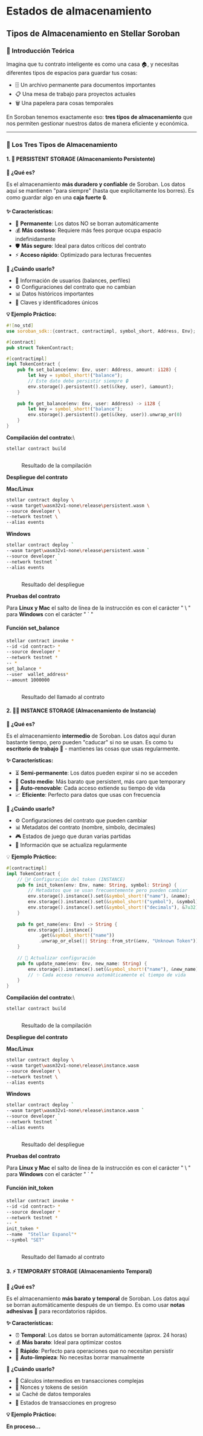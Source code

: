 # Estados de almacenamiento

## Tipos de Almacenamiento en Stellar Soroban

### 🌟 Introducción Teórica

Imagina que tu contrato inteligente es como una casa 🏠, y necesitas diferentes tipos de espacios para guardar tus cosas:

* 🗄️ Un archivo permanente para documentos importantes
* 📋 Una mesa de trabajo para proyectos actuales
* 🗑️ Una papelera para cosas temporales

En Soroban tenemos exactamente eso: **tres tipos de almacenamiento** que nos permiten gestionar nuestros datos de manera eficiente y económica.

***

### 🎯 Los Tres Tipos de Almacenamiento

#### 1. 💾 **PERSISTENT STORAGE** (Almacenamiento Persistente)

**🧠 ¿Qué es?**

Es el almacenamiento **más duradero y confiable** de Soroban. Los datos aquí se mantienen "para siempre" (hasta que explícitamente los borres). Es como guardar algo en una **caja fuerte** 🔒.

**✨ Características:**

* 🔄 **Permanente**: Los datos NO se borran automáticamente
* 💰 **Más costoso**: Requiere más fees porque ocupa espacio indefinidamente
* 🛡️ **Más seguro**: Ideal para datos críticos del contrato
* ⚡ **Acceso rápido**: Optimizado para lecturas frecuentes

**🎯 ¿Cuándo usarlo?**

* 👤 Información de usuarios (balances, perfiles)
* ⚙️ Configuraciones del contrato que no cambian
* 📊 Datos históricos importantes
* 🔑 Claves y identificadores únicos

**💡 Ejemplo Práctico:**

```rust
#![no_std]
use soroban_sdk::{contract, contractimpl, symbol_short, Address, Env};

#[contract]
pub struct TokenContract;

#[contractimpl]
impl TokenContract {
    pub fn set_balance(env: Env, user: Address, amount: i128) {
        let key = symbol_short!("balance");
        // Este dato debe persistir siempre 🔒
        env.storage().persistent().set(&(key, user), &amount);
    }
    
    pub fn get_balance(env: Env, user: Address) -> i128 {
        let key = symbol_short!("balance");
        env.storage().persistent().get(&(key, user)).unwrap_or(0)
    }
}
```



**Compilación del contrato:**\


```bash
stellar contract build
```

<figure><img src="../../.gitbook/assets/image (72).png" alt=""><figcaption><p>Resultado de la compilación</p></figcaption></figure>

**Despliegue del contrato**&#x20;

**Mac/Linux**

```bash
stellar contract deploy \
--wasm target\wasm32v1-none\release\persistent.wasm \
--source developer \
--network testnet \
--alias events
```

**Windows**

```bash
stellar contract deploy `
--wasm target\wasm32v1-none\release\persistent.wasm `
--source developer `
--network testnet `
--alias events
```

<figure><img src="../../.gitbook/assets/image (73).png" alt=""><figcaption><p>Resultado del despliegue</p></figcaption></figure>

**Pruebas del contrato**

Para **Linux y Mac** el salto de línea de la instrucción es con el carácter " \ " para **Windows** con el carácter " \` "

#### Función set\_balance

```bash
stellar contract invoke *
--id <id contract> *
--source developer *
--network testnet *
-- *
set_balance *
--user  wallet_address*
--amount 1000000
```

<figure><img src="../../.gitbook/assets/image (74).png" alt=""><figcaption><p>Resultado del  llamado al contrato</p></figcaption></figure>

#### 2. 🏃‍♂️ **INSTANCE STORAGE** (Almacenamiento de Instancia)

**🧠 ¿Qué es?**

Es el almacenamiento **intermedio** de Soroban. Los datos aquí duran bastante tiempo, pero pueden "caducar" si no se usan. Es como tu **escritorio de trabajo** 📝 - mantienes las cosas que usas regularmente.

**✨ Características:**

* ⏳ **Semi-permanente**: Los datos pueden expirar si no se acceden
* 💸 **Costo medio**: Más barato que persistent, más caro que temporary
* 🔄 **Auto-renovable**: Cada acceso extiende su tiempo de vida
* 📈 **Eficiente**: Perfecto para datos que usas con frecuencia

**🎯 ¿Cuándo usarlo?**

* ⚙️ Configuraciones del contrato que pueden cambiar
* 📊 Metadatos del contrato (nombre, símbolo, decimales)
* 🎮 Estados de juego que duran varias partidas
* 📝 Información que se actualiza regularmente

💡 **Ejemplo Práctico:**

```rust
#[contractimpl]
impl TokenContract {
    // 🏃‍♂️ Configuración del token (INSTANCE)
    pub fn init_token(env: Env, name: String, symbol: String) {
        // Metadatos que se usan frecuentemente pero pueden cambiar
        env.storage().instance().set(&symbol_short!("name"), &name);
        env.storage().instance().set(&symbol_short!("symbol"), &symbol);
        env.storage().instance().set(&symbol_short!("decimals"), &7u32);
    }
    
    pub fn get_name(env: Env) -> String {
        env.storage().instance()
            .get(&symbol_short!("name"))
            .unwrap_or_else(|| String::from_str(&env, "Unknown Token"))
    }
    
    // 🔄 Actualizar configuración
    pub fn update_name(env: Env, new_name: String) {
        env.storage().instance().set(&symbol_short!("name"), &new_name);
        // ✨ Cada acceso renueva automáticamente el tiempo de vida
    }
}
```

**Compilación del contrato:**\


```bash
stellar contract build
```

<figure><img src="../../.gitbook/assets/image.png" alt=""><figcaption><p>Resultado de la compilación</p></figcaption></figure>

**Despliegue del contrato**&#x20;

**Mac/Linux**

```bash
stellar contract deploy \
--wasm target\wasm32v1-none\release\instance.wasm
--source developer \
--network testnet \
--alias events
```

**Windows**

```bash
stellar contract deploy `
--wasm target\wasm32v1-none\release\instance.wasm `
--source developer `
--network testnet `
--alias events
```

<figure><img src="../../.gitbook/assets/image (1).png" alt=""><figcaption><p>Resultado del despliegue</p></figcaption></figure>

**Pruebas del contrato**

Para **Linux y Mac** el salto de línea de la instrucción es con el carácter " \ " para **Windows** con el carácter " \` "

#### Función init\_token

```bash
stellar contract invoke *
--id <id contract> *
--source developer *
--network testnet *
-- *
init_token *
--name  "Stellar Espanol"*
--symbol "SET"
```

<figure><img src="../../.gitbook/assets/image (75).png" alt=""><figcaption><p>Resultado del  llamado al contrato</p></figcaption></figure>

#### 3. ⚡ **TEMPORARY STORAGE** (Almacenamiento Temporal)

**🧠 ¿Qué es?**

Es el almacenamiento **más barato y temporal** de Soroban. Los datos aquí se borran automáticamente después de un tiempo. Es como usar **notas adhesivas** 📝 para recordatorios rápidos.

**✨ Características:**

* ⏰ **Temporal**: Los datos se borran automáticamente (aprox. 24 horas)
* 💰 **Más barato**: Ideal para optimizar costos
* 🚀 **Rápido**: Perfecto para operaciones que no necesitan persistir
* 🧹 **Auto-limpieza**: No necesitas borrar manualmente

**🎯 ¿Cuándo usarlo?**

* 🔢 Cálculos intermedios en transacciones complejas
* 🎫 Nonces y tokens de sesión
* 📊 Caché de datos temporales
* 🔄 Estados de transacciones en progreso

**💡 Ejemplo Práctico:**

**En proceso...**
